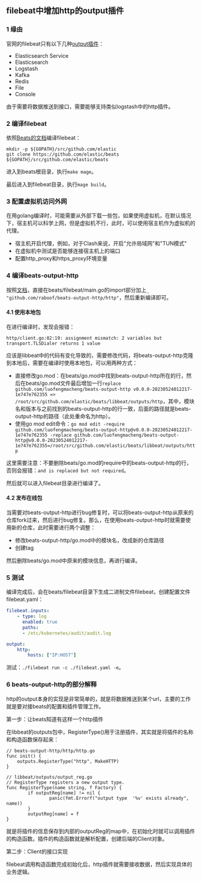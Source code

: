 ## filebeat中增加http的output插件

### 1 缘由

官网的filebeat只有以下几种[output插件](https://www.elastic.co/guide/en/beats/filebeat/current/configuring-output.html)：

* Elasticsearch Service
* Elasticsearch
* Logstash
* Kafka
* Redis
* File
* Console

由于需要将数据推送到接口，需要能够支持类似logstash中的http插件。

### 2 编译filebeat

依照[Beats的文档](https://www.elastic.co/guide/en/beats/devguide/current/beats-contributing.html)编译filebeat：

``` shell
mkdir -p ${GOPATH}/src/github.com/elastic
git clone https://github.com/elastic/beats ${GOPATH}/src/github.com/elastic/beats
```

进入到beats根目录，执行`make mage`。

最后进入到filebeat目录，执行`mage build`。

### 3 配置虚拟机访问外网

在用golang编译时，可能需要从外部下载一些包，如果使用虚拟机，在默认情况下，宿主机可以科学上网，但是虚拟机不行，此时，可以使用宿主机作为虚拟机的代理。

* 宿主机开启代理，例如，对于Clash来说，开启"允许局域网"和"TUN模式"
* 在虚拟机中测试是否能够连接宿主机上的端口
* 配置http_proxy和https_proxy环境变量

### 4 编译beats-output-http

按照[文档](https://github.com/raboof/beats-output-http/blob/master/README.md)，直接在beats/filebeat/main.go的import部分加上`_ "github.com/raboof/beats-output-http/http"`，然后重新编译即可。

#### 4.1 使用本地包

在进行编译时，发现会报错：

```
http/client.go:82:19: assignment mismatch: 2 variables but transport.TLSDialer returns 1 value
```

应该是libbeat中的代码有变化导致的，需要修改代码，将beats-output-http克隆到本地后，需要在编译时使用本地包，可以用两种方式：

* 直接修改go.mod：在beats/go.mod中找到beats-output-http所在的行，然后在beats/go.mod文件最后增加一行`replace github.com/luofengmacheng/beats-output-http v0.0.0-20230524012217-1e747e762355 => /root/src/github.com/elastic/beats/libbeat/outputs/http`，其中，模块名和版本与之前找到的beats-output-http的行一致，后面的路径就是beats-output-http的路径（此处重命名为http）。
* 使用go mod edit命令：`go mod edit -require github.com/luofengmacheng/beats-output-http@v0.0.0-20230524012217-1e747e762355 -replace github.com/luofengmacheng/beats-output-http@v0.0.0-20230524012217-1e747e762355=/root/src/github.com/elastic/beats/libbeat/outputs/http`

这里需要注意：不要删除beats/go.mod的require中的beats-output-http的行，否则会报错：`and is replaced but not required`。

然后就可以进入filebeat目录进行编译了。

#### 4.2 发布在线包

当需要对beats-output-http进行bug修复时，可以将beats-output-http从原来的仓库fork过来，然后进行bug修复。那么，在使用beats-output-http时就需要使用新的仓库，此时需要进行两个调整：

* 修改beats-output-http/go.mod中的模块名，改成新的仓库路径
* 创建tag

然后删除beats/go.mod中原来的模块信息，再进行编译。

### 5 测试

编译完成后，会在beats/filebeat目录下生成二进制文件filebeat，创建配置文件filebeat.yaml：

``` yaml
filebeat.inputs:
    - type: log
      enabled: true
      paths:
      - /etc/kubernetes/audit/audit.log

output:
    http:
        hosts: ["IP:HOST"]
```

测试：`./filebeat run -c ./filebeat.yaml -e`。

### 6 beats-output-http的部分解释

http的output本身的实现是非常简单的，就是将数据推送到某个url，主要的工作就是要对接beats的配置和插件管理工作。

第一步：让beats知道有这样一个http插件

在libbeat的outputs包中，RegisterType()用于注册插件，其实就是将插件的名称和构造函数保存起来：

``` golang
// beats-output-http/http/http.go
func init() {
	outputs.RegisterType("http", MakeHTTP)
}
```

``` golang
// libbeat/outputs/output_reg.go
// RegisterType registers a new output type.
func RegisterType(name string, f Factory) {
        if outputReg[name] != nil {
                panic(fmt.Errorf("output type  '%v' exists already", name))
        }
        outputReg[name] = f
}
```

就是将插件的信息保存到内部的outputReg的map中，在初始化时就可以调用插件的构造函数。插件的构造函数就是解析配置，创建后端的Client对象。

第二步：Client的接口实现

filebeat调用构造函数完成初始化后，http插件就需要接收数据，然后实现具体的业务逻辑。
